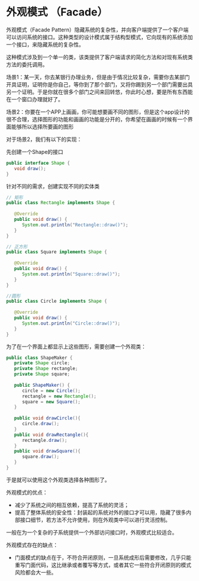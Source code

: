 # 外观模式 （Facade）
外观模式（Facade Pattern）隐藏系统的复杂性，并向客户端提供了一个客户端可以访问系统的接口。这种类型的设计模式属于结构型模式，它向现有的系统添加一个接口，来隐藏系统的复杂性。

这种模式涉及到一个单一的类，该类提供了客户端请求的简化方法和对现有系统类方法的委托调用。

场景1：某一天，你去某银行办理业务，但是由于情况比较复杂，需要你去某部门开具证明，证明你是你自己，等你到了那个部门，又将你踢到另一个部门需要出具另一个证明。于是你就在很多个部门之间来回转悠，你此时心想，要是所有东西能在一个窗口办理就好了。

场景2：你要在一个APP上画画，你可能想要画不同的图形，但是这个app设计的很不合理，选择图形的功能和画画的功能是分开的，你希望在画画的时候有一个界面能够所以选择所要画的图形

对于场景2，我们有以下的实现：

先创建一个Shape的接口
```java
public interface Shape {
   void draw();
}
```
针对不同的需求，创建实现不同的实体类
```java
// 矩形
public class Rectangle implements Shape {
 
   @Override
   public void draw() {
      System.out.println("Rectangle::draw()");
   }
}

// 正方形
public class Square implements Shape {
 
   @Override
   public void draw() {
      System.out.println("Square::draw()");
   }
}

//圆形
public class Circle implements Shape {
 
   @Override
   public void draw() {
      System.out.println("Circle::draw()");
   }
}
```
为了在一个界面上都显示上这些图形，需要创建一个外观类：

```java
public class ShapeMaker {
   private Shape circle;
   private Shape rectangle;
   private Shape square;
 
   public ShapeMaker() {
      circle = new Circle();
      rectangle = new Rectangle();
      square = new Square();
   }
 
   public void drawCircle(){
      circle.draw();
   }
   public void drawRectangle(){
      rectangle.draw();
   }
   public void drawSquare(){
      square.draw();
   }
}
```
于是就可以使用这个外观类选择各种图形了。

外观模式的优点：
- 减少了系统之间的相互依赖，提高了系统的灵活；
- 提高了整体系统的安全性：封装起的系统对外的接口才可以用，隐藏了很多内部接口细节，若方法不允许使用，则在外观类中可以进行灵活控制。

一般在为一个复杂的子系统提供一个外部访问接口时，外观模式比较适合。

外观模式存在的缺点：

- 门面模式的缺点在于，不符合开闭原则，一旦系统成形后需要修改，几乎只能重写门面代码，这比继承或者覆写等方式，或者其它一些符合开闭原则的模式风险都会大一些。


